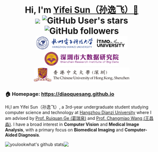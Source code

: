 <h1 align="center">
  Hi, I'm <a href="https://diaoquesang.github.io/" target="_blank">Yifei Sun（孙逸飞）👋</a> <br>
	<a href="https://diaoquesang.github.io/"><img src="https://hits.seeyoufarm.com/api/count/incr/badge.svg?url=https%3A%2F%2Fdiaoquesang.github.io&count_bg=%233FDBD2&title_bg=%233D62C7&icon=googlepodcasts.svg&icon_color=%23E9F742&title=Page+Viewers&edge_flat=false"/></a>
	<img alt="GitHub User's stars" src="https://img.shields.io/github/stars/diaoquesang">
	<img alt="GitHub followers" src="https://img.shields.io/github/followers/diaoquesang">
<br>
<div>
<img src="https://github.com/diaoquesang/Paper-List-for-Medical-Anomaly-Detection/blob/main/logos/HDU.png" height="45px" href="https://www.hdu.edu.cn/">
<img src="https://github.com/diaoquesang/Paper-List-for-Medical-Anomaly-Detection/blob/main/logos/ITMO.jpg" height="45px" href="https://en.itmo.ru/">
<img src="https://github.com/diaoquesang/Paper-List-for-Medical-Anomaly-Detection/blob/main/logos/SRIBD.png" height="45px" href="https://www.sribd.cn/">
<img src="https://github.com/diaoquesang/Paper-List-for-Medical-Anomaly-Detection/blob/main/logos/CUHK-SZ.png" height="45px" href="https://www.cuhk.edu.cn/zh-hans">
</div>
</h1>



### 🏠 Homepage: https://diaoquesang.github.io


Hi,I am Yifei Sun（孙逸飞）, a 3rd-year undergraduate student studying computer science and technology at [Hangzhou Dianzi University](https://www.hdu.edu.cn/main.htm) where I am advised by [Prof. Ruiquan Ge (葛瑞泉)](https://faculty.hdu.edu.cn/jsjxy/grq/main.htm) and [Prof. Changmiao Wang (王昌淼)](https://www.sribd.cn/teacher/505). I have a broad interest in **Computer Vision** and **Medical Image Analysis**, with a primary focus on **Biomedical Imaging** and **Computer-Aided Diagnosis**.

<img align="left" alt="youlookwhat's github stats" height="175px" src="https://github-readme-stats.vercel.app/api?username=diaoquesang&count_private=true&show_icons=true&icon_color=52B985&text_color=718096&bg_color=00000000&hide_title=false&theme=vue&hide_border=true" />
<img align="left" height="175px" src="https://github-readme-stats.vercel.app/api/top-langs/?username=diaoquesang&layout=compact&langs_count=8" />
